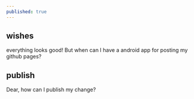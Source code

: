 ```yaml
---
published: true
---
```

## wishes
everything looks good! But when can I have a android app for posting my github pages?


## publish
Dear, how can I publish my change?
